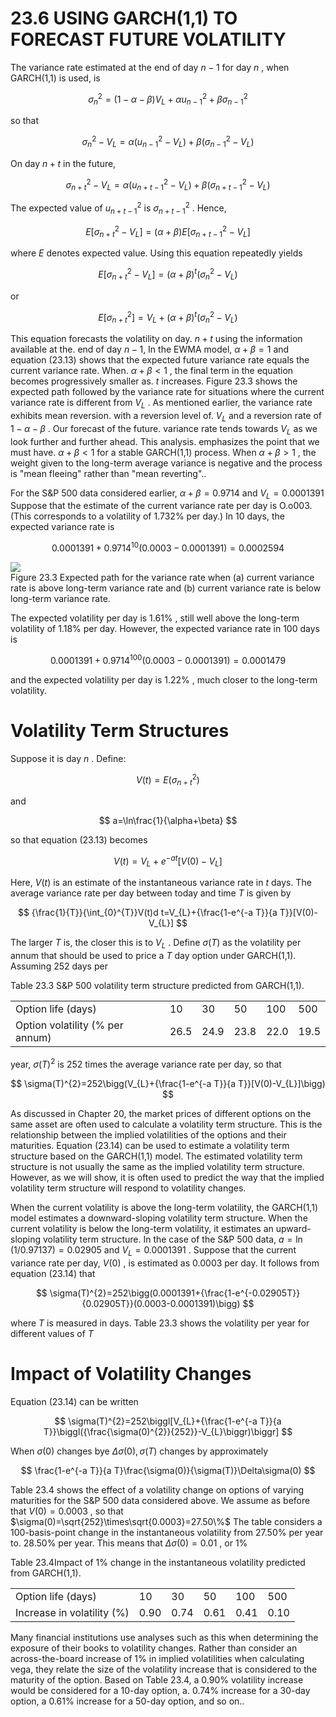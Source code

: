 # 23.6 USING GARCH(1,1) TO FORECAST FUTURE VOLATILITY  

The variance rate estimated at the end of day $n-1$ for day $n$ , when GARCH(1,1) is used, is  

$$
\sigma_{n}^{2}=(1-\alpha-\beta)V_{L}+\alpha u_{n-1}^{2}+\beta\sigma_{n-1}^{2}
$$  

so that  

$$
\sigma_{n}^{2}-V_{L}=\alpha(u_{n-1}^{2}-V_{L})+\beta(\sigma_{n-1}^{2}-V_{L})
$$  

On day $n+t$ in the future,  

$$
\sigma_{n+t}^{2}-V_{L}=\alpha(u_{n+t-1}^{2}-V_{L})+\beta(\sigma_{n+t-1}^{2}-V_{L})
$$  

The expected value of $u_{n+t-1}^{2}$ is $\sigma_{n+t-1}^{2}$ . Hence,  

$$
E[\sigma_{n+t}^{2}-V_{L}]=(\alpha+\beta)E[\sigma_{n+t-1}^{2}-V_{L}]
$$  

where $E$ denotes expected value. Using this equation repeatedly yields  

$$
E[\sigma_{n+t}^{2}-V_{L}]=(\alpha+\beta)^{t}(\sigma_{n}^{2}-V_{L})
$$  

or  

$$
E[\sigma_{n+t}^{2}]=V_{L}+(\alpha+\beta)^{t}(\sigma_{n}^{2}-V_{L})
$$  

This equation forecasts the volatility on day. $n+t$ using the information available at the. end of day $n-1,$ In the EWMA model, $\alpha+\beta=1$ and equation (23.13) shows that the expected future variance rate equals the current variance rate. When. $\alpha+\beta<1$ , the final term in the equation becomes progressively smaller as. $t$ increases. Figure 23.3 shows the expected path followed by the variance rate for situations where the current variance rate is different from $V_{L}$ . As mentioned earlier, the variance rate exhibits mean reversion. with a reversion level of. $V_{L}$ and a reversion rate of $1-\alpha-\beta$ . Our forecast of the future. variance rate tends towards $V_{L}$ as we look further and further ahead. This analysis. emphasizes the point that we must have. $\alpha+\beta<1$ for a stable GARCH(1,1) process. When $\alpha+\beta>1$ , the weight given to the long-term average variance is negative and the process is "mean fleeing" rather than "mean reverting"..  

For the S&P 500 data considered earlier, $\alpha+\beta=0.9714$ and $V_{L}=0.0001391$ Suppose that the estimate of the current variance rate per day is O.o003. (This corresponds to a volatility of $1.732\%$ per day.) In 10 days, the expected variance rate is  

$$
0.0001391+0.9714^{10}(0.0003-0.0001391)=0.0002594
$$  

![](dc645dc8f9e1545fdc6fffaaed47c0f8d5c6c8d9b1fb240387e6c03834364387.jpg)  
Figure 23.3 Expected path for the variance rate when (a) current variance rate is above long-term variance rate and (b) current variance rate is below long-term variance rate.  

The expected volatility per day is $1.61\%$ , still well above the long-term volatility of $1.18\%$ per day. However, the expected variance rate in 100 days is  

$$
0.0001391+0.9714^{100}(0.0003-0.0001391)=0.0001479
$$  

and the expected volatility per day is $1.22\%$ , much closer to the long-term volatility.  

# Volatility Term Structures  

Suppose it is day $n$ . Define:  

$$
V(t)=E(\sigma_{n+t}^{2})
$$  

and  

$$
a=\ln\frac{1}{\alpha+\beta}
$$  

so that equation (23.13) becomes  

$$
V(t)=V_{L}+e^{-a t}[V(0)-V_{L}]
$$  

Here, $V(t)$ is an estimate of the instantaneous variance rate in $t$ days. The average variance rate per day between today and time $T$ is given by  

$$
{\frac{1}{T}}{\int_{0}^{T}}V(t)d t=V_{L}+{\frac{1-e^{-a T}}{a T}}[V(0)-V_{L}]
$$  

The larger $T$ is, the closer this is to $V_{L}$ . Define $\sigma(T)$ as the volatility per annum that should be used to price a $T$ day option under GARCH(1,1). Assuming 252 days per  

Table 23.3 S&P 500 volatility term structure predicted from GARCH(1,1).   


<html><body><table><tr><td>Option life (days)</td><td>10</td><td>30</td><td>50</td><td>100</td><td>500</td></tr><tr><td>Option volatility (% per annum)</td><td>26.5</td><td>24.9</td><td>23.8</td><td>22.0</td><td>19.5</td></tr></table></body></html>  

year, $\sigma(T)^{2}$ is 252 times the average variance rate per day, so that  

$$
\sigma(T)^{2}=252\bigg(V_{L}+{\frac{1-e^{-a T}}{a T}}[V(0)-V_{L}]\bigg)
$$  

As discussed in Chapter 20, the market prices of different options on the same asset are often used to calculate a volatility term structure. This is the relationship between the implied volatilities of the options and their maturities. Equation (23.14) can be used to estimate a volatility term structure based on the GARCH(1,1) model. The estimated volatility term structure is not usually the same as the implied volatility term structure. However, as we will show, it is often used to predict the way that the implied volatility term structure will respond to volatility changes.  

When the current volatility is above the long-term volatility, the GARCH(1,1) model estimates a downward-sloping volatility term structure. When the current volatility is below the long-term volatility, it estimates an upward-sloping volatility term structure. In the case of the S&P 500 data, $a=\ln(1/0.97137)=0.02905$ and $V_{L}=0.0001391$ . Suppose that the current variance rate per day, $V(0)$ , is estimated as 0.0003 per day. It follows from equation (23.14) that  

$$
\sigma(T)^{2}=252\bigg(0.0001391+{\frac{1-e^{-0.02905T}}{0.02905T}}(0.0003-0.0001391)\bigg)
$$  

where $T$ is measured in days. Table 23.3 shows the volatility per year for different values of $T$  

# Impact of Volatility Changes  

Equation (23.14) can be written  

$$
\sigma(T)^{2}=252\biggl[V_{L}+{\frac{1-e^{-a T}}{a T}}\biggl({\frac{\sigma(0)^{2}}{252}}-V_{L}\biggr)\biggr]
$$  

When $\sigma(0)$ changes bye $\Delta\sigma(0),\sigma(T)$ changes by approximately  

$$
\frac{1-e^{-a T}}{a T}\frac{\sigma(0)}{\sigma(T)}\Delta\sigma(0)
$$  

Table 23.4 shows the effect of a volatility change on options of varying maturities for the S&P 500 data considered above. We assume as before that $V(0)=0.0003$ , so that $\sigma(0)=\sqrt{252}\times\sqrt{0.0003}=27.50\%$ The table considers a 100-basis-point change in the instantaneous volatility from $27.50\%$ per year to. $28.50\%$ per year. This means that $\Delta\sigma(0)=0.01$ , or $1\%$  

Table 23.4Impact of $1\%$ change in the instantaneous volatility predicted from GARCH(1,1).   


<html><body><table><tr><td>Option life (days)</td><td>10</td><td>30</td><td>50</td><td>100</td><td>500</td></tr><tr><td>Increase in volatility (%)</td><td>0.90</td><td>0.74</td><td>0.61</td><td>0.41</td><td>0.10</td></tr></table></body></html>  

Many financial institutions use analyses such as this when determining the exposure of their books to volatility changes. Rather than consider an across-the-board increase of $1\%$ in implied volatilities when calculating vega, they relate the size of the volatility increase that is considered to the maturity of the option. Based on Table 23.4, a $0.90\%$ volatility increase would be considered for a 10-day option, a. $0.74\%$ increase for a 30-day option, a $0.61\%$ increase for a 50-day option, and so on..  
